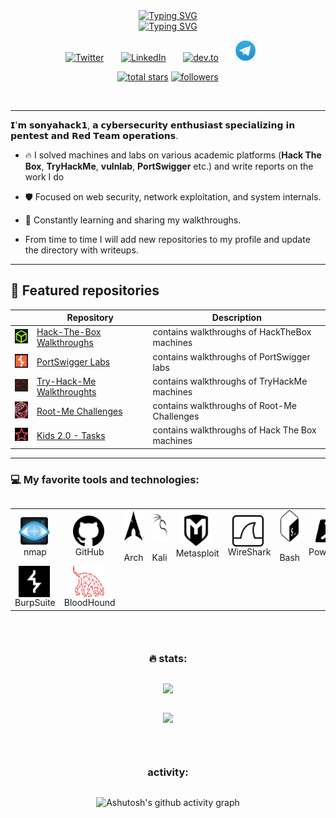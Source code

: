 <div align="center">
 <a href="https://git.io/typing-svg"><img src="https://readme-typing-svg.herokuapp.com?font=Fira+Code&duration=4000&pause=400&color=7B7EEE&center=true&vCenter=true&width=435&lines=Red+Team+%7C+cybersecurity+%7C+pentest" alt="Typing SVG" /></a>
</div>

<div align="center">
 <a href="https://git.io/typing-svg"><img src="https://readme-typing-svg.herokuapp.com?font=Fira+Code&duration=4000&pause=400&color=EE3028&center=true&vCenter=true&width=435&lines=%F0%9D%98%80%F0%9D%97%BC%F0%9D%97%BB%F0%9D%98%86%F0%9D%97%AE%F0%9D%97%B5%F0%9D%97%AE%F0%9D%97%B0%F0%9D%97%B8%F0%9D%9F%AD" alt="Typing SVG" /></a>
</div>

<!-- social -->
<p align="center">
  <a href="https://x.com/sonyaflower995"><img width="32px" alt="Twitter" title="Twitter" src="https://i.imgur.com/AixJgnm.png"/></a>
  &#8287;&#8287;&#8287;&#8287;&#8287;
 <a href="https://www.linkedin.com/in/valerii-ilin-661405372/"><img width="32px" alt="LinkedIn" title="LinkedIn" src="https://i.imgur.com/yRpa1dQ.png"/></a>
  &#8287;&#8287;&#8287;&#8287;&#8287;
 <a href="https://dev.to/sonyahack1"><img width="32px" alt="dev.to" title="sonyahack1 dev.to" src="https://i.imgur.com/mVm29vK.png"></a>
  &#8287;&#8287;&#8287;&#8287;&#8287;
 <a href="https://dev.to/sonyahack1"><img width="32px" alt="telegram" title="sonyahack1 telegram" src="https://github.com/sonyahack1/sonyahack1/blob/main/logo/tg-logo.png"></a>
  &#8287;&#8287;&#8287;&#8287;&#8287;
</p>

<p align="center">
  <a href="https://github.com/sonyahack1?tab=repositories&sort=stargazers">
    <img alt="total stars" title="Total stars on GitHub" src="https://custom-icon-badges.demolab.com/github/stars/sonyahack1?color=55960c&style=for-the-badge&labelColor=488207&logo=star"/></a>
  <a href="https://github.com/sonyahack1?tab=followers">
    <img alt="followers" title="Follow me on Github" src="https://custom-icon-badges.demolab.com/github/followers/sonyahack1?color=236ad3&labelColor=1155ba&style=for-the-badge&logo=person-add&label=Follow&logoColor=white"/></a>
</p>

<div align="center"><img src="https://komarev.com/ghpvc/?username=sonyahack1&style=plastic&color=blueviolet" alt=""/></div>

---

𝗜'𝗺 𝘀𝗼𝗻𝘆𝗮𝗵𝗮𝗰𝗸𝟭, 𝗮 𝗰𝘆𝗯𝗲𝗿𝘀𝗲𝗰𝘂𝗿𝗶𝘁𝘆 𝗲𝗻𝘁𝗵𝘂𝘀𝗶𝗮𝘀𝘁 𝘀𝗽𝗲𝗰𝗶𝗮𝗹𝗶𝘇𝗶𝗻𝗴 𝗶𝗻 𝗽𝗲𝗻𝘁𝗲𝘀𝘁 𝗮𝗻𝗱 𝗥𝗲𝗱 𝗧𝗲𝗮𝗺 𝗼𝗽𝗲𝗿𝗮𝘁𝗶𝗼𝗻𝘀.

- 🔥 I solved machines and labs on various academic platforms (**Hack The Box**, **TryHackMe**, **vulnlab**, **PortSwigger** etc.) and write reports on the work I do
- 🛡️ Focused on web security, network exploitation, and system internals.
- 🚀 Constantly learning and sharing my walkthroughs.

- From time to time I will add new repositories to my profile and update the directory with writeups.

---
## 📌 Featured repositories
<div align="center">

| | Repository | Description |
|------------|------------|-------------|
| ![](https://github.com/sonyahack1/sonyahack1/blob/main/logo/htb_logo_resize.png) | [Hack-The-Box Walkthroughs](https://github.com/sonyahack1/HackTheBox)     | contains walkthroughs of HackTheBox machines |
| ![](https://github.com/sonyahack1/sonyahack1/blob/main/logo/portswigger_logo.png) | [PortSwigger Labs](https://github.com/sonyahack1/PortSwigger)     | contains walkthroughs of PortSwigger labs |
| ![](https://github.com/sonyahack1/sonyahack1/blob/main/logo/thm_logo_resize.png) | [Try-Hack-Me Walkthroughts](https://github.com/sonyahack1/Try-Hack-Me)     | contains walkthroughs of TryHackMe machines |
| ![](https://github.com/sonyahack1/sonyahack1/blob/main/logo/root-me_logo_resize.png) | [Root-Me Challenges](https://github.com/sonyahack1/Root-Me)     | contains walkthroughs of Root-Me Challenges |
| ![](https://github.com/sonyahack1/sonyahack1/blob/main/logo/kids20_logo_resize.png) | [Kids 2.0 - Tasks](https://github.com/sonyahack1/kids_2.0-Tasks)     | contains walkthroughs of Hack The Box machines |

</div>

---
### 💻 My favorite tools and technologies:

<div style="display: flex; flex-direction: column; justify-content: space-between; align-items: center;" >
<table align="center">
  <tr>
   <td align="center" width="96">
        <img src="https://github.com/sonyahack1/sonyahack1/blob/main/screenshots/nmap-logo.svg" title="nmap" alt="nmap" width="50" height="50" align="center" />&nbsp;
      <br>nmap
   </td>
    <td align="center" width="96">
        <img src="https://github.com/sonyahack1/sonyahack1/blob/main/screenshots/github.svg" title="github" alt="github" width="50" height="50" align="center" />&nbsp;
      <br>GitHub
   </td>
    <td align="center" width="96">
        <img src="https://github.com/sonyahack1/sonyahack1/blob/main/screenshots/archlinux.svg" title="archlinux" alt="archlinux" width="50" height="50" align="center" />&nbsp;
      <br>Arch
   </td>
    <td align="center" width="96">
        <img src="https://github.com/sonyahack1/sonyahack1/blob/main/screenshots/kalilinux.svg" title="kali" alt="kali" width="50" height="50" align="center" />&nbsp;
      <br>Kali
   </td>
    <td align="center" width="96">
        <img src="https://github.com/sonyahack1/sonyahack1/blob/main/screenshots/metasploit.svg" title="metasploit" alt="metasploit" width="50" height="50" align="center "/>&nbsp;
      <br>Metasploit
   </td>
    <td align="center" width="96">
        <img src="https://github.com/sonyahack1/sonyahack1/blob/main/screenshots/wireshark.svg" title="wireshark" alt="wireshark" width="50" height="50" align="center" />&nbsp;
      <br>WireShark
   </td>
    <td align="center" width="96">
        <img src="https://github.com/sonyahack1/sonyahack1/blob/main/screenshots/gnubash.svg" title="gnubash" alt="gnubash" width="50" height="50" align="center" />&nbsp;
      <br>Bash
   </td>
    <td align="center" width="96">
        <img src="https://github.com/sonyahack1/sonyahack1/blob/main/screenshots/powershell-plain.svg" title="powershell" alt="powershell" width="50" height="50" align="center" />&nbsp;
      <br>PowerShell
   </td>
    <td align="center" width="96">
        <img src="https://github.com/sonyahack1/sonyahack1/blob/main/screenshots/docker.svg" title="docker" alt="docker" width="50" height="50" align="center" />&nbsp;
      <br>Docker
   </td>    
  </tr>
  <tr>
    <td align="center" width="96">
        <img src="https://github.com/sonyahack1/sonyahack1/blob/main/screenshots/burpsuite.svg" title="burpsuite" alt="burpsuite" width="50" height="50" align="center" />&nbsp;
      <br>BurpSuite
   </td>
   <td align="center" width="96">
        <img src="https://github.com/sonyahack1/sonyahack1/blob/main/screenshots/logo-red-transparent-logo-only.svg" title="bloodhound" alt="bloodhound" width="50" height="50" align="center" />&nbsp;
      <br>BloodHound
   </td>
   </tr>
  </table>

---

### 🔥 stats:

<p align="center">
 <img src="https://github-profile-summary-cards.vercel.app/api/cards/profile-details?username=sonyahack1&theme=radical" />
</p>

<p align="center">
  <img src="https://github-readme-stats.vercel.app/api?username=sonyahack1&show_icons=true&theme=tokyonight" />
</p>

---
### activity:

![Ashutosh's github activity graph](https://github-readme-activity-graph.vercel.app/graph?username=sonyahack1&theme=react-dark)



